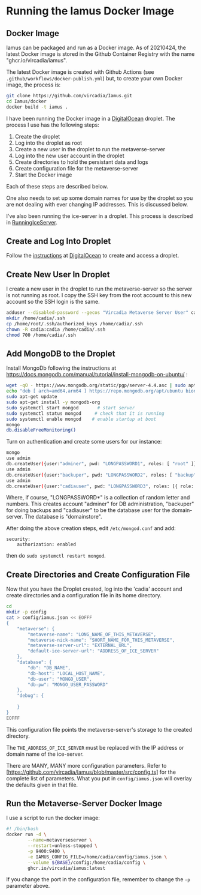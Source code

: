 # Running the Iamus Docker Image

## Docker Image

Iamus can be packaged and run as a Docker image.
As of 20210424, the latest Docker image is stored in the
Github Container Registry
with the name "ghcr.io/vircadia/iamus".

The latest Docker image is created with Github Actions
(see `.github/workflows/docker-publish.yml`)
but, to create your own Docker image, the process is:

```sh
git clone https://github.com/vircadia/Iamus.git
cd Iamus/docker
docker build -t iamus .
```

I have been running the Docker image in a [DigitalOcean] droplet.
The process I use has the following steps:

1. Create the droplet
1. Log into the droplet as root
1. Create a new user in the droplet to run the metaverse-server
1. Log into the new user account in the droplet
1. Create directories to hold the persistant data and logs
1. Create configuration file for the metaverse-server
1. Start the Docker image

Each of these steps are described below.

One also needs to set up some domain names for use by the droplet so
you are not dealing with ever changing IP addresses.
This is discussed below.

I've also been running the ice-server in a droplet.
This process is described in [RunningIceServer].

## Create and Log Into Droplet

Follow the [instructions] at [DigitalOcean] to create and access a droplet.

## Create New User In Droplet

I create a new user in the droplet to run the metaverse-server so
the server is not running as root.
I copy the SSH key from the root
account to this new account so the SSH login is the same.

```sh
adduser --disabled-password --gecos "Vircadia Metaverse Server User" cadia
mkdir /home/cadia/.ssh
cp /home/root/.ssh/authorized_keys /home/cadia/.ssh
chown -R cadia:cadia /home/cadia/.ssh
chmod 700 /home/cadia/.ssh
```

## Add MongoDB to the Droplet

Install MongoDb following the instructions at https://docs.mongodb.com/manual/tutorial/install-mongodb-on-ubuntu/ :

```sh
wget -qO - https://www.mongodb.org/static/pgp/server-4.4.asc | sudo apt-key add -
echo "deb [ arch=amd64,arm64 ] https://repo.mongodb.org/apt/ubuntu bionic/mongodb-org/4.4 multiverse" | sudo tee /etc/apt/sources.list.d/mongodb-org-4.4.list
sudo apt-get update
sudo apt-get install -y mongodb-org
sudo systemctl start mongod       # start server
sudo systemctl status mongod     # check that it is running
sudo systemctl enable mongod    # enable startup at boot
mongo
db.disableFreeMonitoring()
```

Turn on authentication and create some users for our instance:

```sh
mongo
use admin
db.createUser({user:"adminer", pwd: "LONGPASSWORD1", roles: [ "root" ]})
use admin
db.createUser({user:"backuper", pwd: "LONGPASSWORD2", roles: [ "backup" ]})
use admin
db.createUser({user:"cadiauser", pwd: "LONGPASSWORD3", roles: [{ role: "readWrite", db: "domainstore" }]})
```

Where, if course, "LONGPASSWORD*" is a collection of random letter and numbers.
This creates account "adminer" for DB administration, "backuper" for doing backups
and "cadiauser" to be the database user for the domain-server.
The database is "domainstore".

After doing the above creation steps, edit `/etc/mongod.conf` and add:

```
security:
    authorization: enabled
```

then do `sudo systemctl restart mongod`.

## Create Directories and Create Configuration File

Now that you have the Droplet created, log into the 'cadia' account and
create directories and a configuration file in its home directory.

```sh
cd
mkdir -p config
cat > config/iamus.json << EOFFF
{
    "metaverse": {
        "metaverse-name": "LONG_NAME_OF_THIS_METAVERSE",
        "metaverse-nick-name": "SHORT_NAME_FOR_THIS_METAVERSE",
        "metaverse-server-url": "EXTERNAL_URL",
        "default-ice-server-url": "ADDRESS_OF_ICE_SERVER"
    },
    "database": {
        "db": "DB_NAME",
        "db-host": "LOCAL_HOST_NAME",
        "db-user": "MONGO_USER",
        "db-pw": "MONGO_USER_PASSWORD"
    },
    "debug": {
        
    }
}
EOFFF
```

This configuration file points the metaverse-server's storage to
the created directory.

The `THE_ADDRESS_OF_ICE_SERVER` must be replaced with the IP address
or domain name of the ice-server.

There are MANY, MANY more configuration parameters.
Refer to [https://github.com/vircadia/Iamus/blob/master/src/config.ts]
for the complete list of parameters.
What you put in `config/iamus.json` will overlay the defaults given
in that file.

## Run the Metaverse-Server Docker Image

I use a script to run the docker image:

```sh
#! /bin/bash
docker run -d \
        --name=metaverseserver \
        --restart=unless-stopped \
        -p 9400:9400 \
        -e IAMUS_CONFIG_FILE=/home/cadia/config/iamus.json \
        --volume ${BASE}/config:/home/cadia/config \
        ghcr.io/vircadia/iamus:latest
```

If you change the port in the configuration file, remember to change the `-p`
parameter above.


[DigitalOcean]: https://DigitalOcean.com/
[instructions]: https://www.digitalocean.com/docs/droplets/how-to/create/
[RunningIceServer]: ./RunningIceServer.md
[test setup]: ./TestSetup.md

